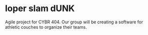 # loper slam dUNK
Agile project for CYBR 404. Our group will be creating a software for athletic couches to organize their teams.
